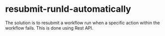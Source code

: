# resubmit-runId-automatically
The solution is to resubmit a workflow run when a specific action within the workflow fails. This is done using Rest API.
